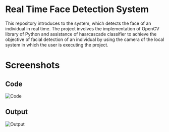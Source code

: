 # Real Time Face Detection System
This repository introduces to the system, which detects the face of an individual in real time. The project involves the implementation of OpenCV library of Python and assistance of haarcascade classifier to achieve the objective of facial detection of an individual by using the camera of the local system in which the user is executing the project. 

# Screenshots

## Code

![Code](https://user-images.githubusercontent.com/46643368/85265131-69687d80-b48f-11ea-890a-da3169690878.png)



## Output

![Output](https://user-images.githubusercontent.com/46643368/85281783-3979a400-b4a8-11ea-9964-6774f7e4195a.png)
